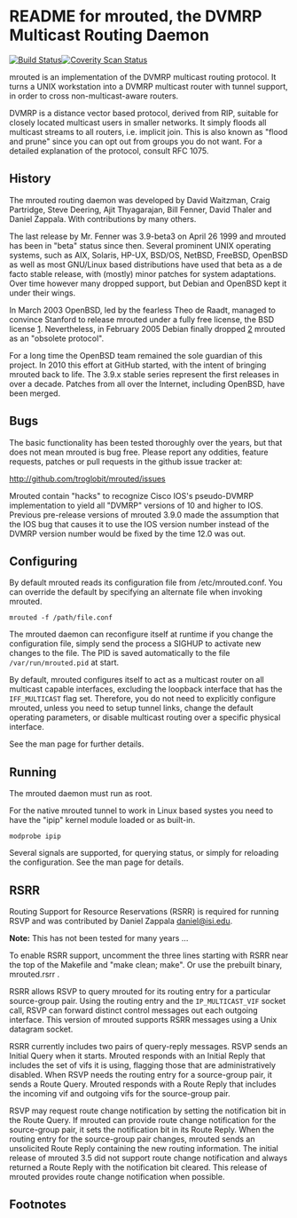README for mrouted, the DVMRP Multicast Routing Daemon
======================================================
[![Build Status](https://travis-ci.org/troglobit/mrouted.png?branch=master)](https://travis-ci.org/troglobit/mrouted)[![Coverity Scan Status](https://scan.coverity.com/projects/3320/badge.svg)](https://scan.coverity.com/projects/3320)

mrouted is an implementation of the DVMRP multicast routing protocol. It
turns a UNIX workstation into a DVMRP multicast router with tunnel
support, in order to cross non-multicast-aware routers.

DVMRP is a distance vector based protocol, derived from RIP, suitable
for closely located multicast users in smaller networks.  It simply
floods all multicast streams to all routers, i.e. implicit join.  This
is also known as "flood and prune" since you can opt out from groups you
do not want. For a detailed explanation of the protocol, consult
RFC 1075.


History
-------

The mrouted routing daemon was developed by David Waitzman, Craig
Partridge, Steve Deering, Ajit Thyagarajan, Bill Fenner, David Thaler
and Daniel Zappala.  With contributions by many others.

The last release by Mr. Fenner was 3.9-beta3 on April 26 1999 and
mrouted has been in "beta" status since then.  Several prominent UNIX
operating systems, such as AIX, Solaris, HP-UX, BSD/OS, NetBSD, FreeBSD,
OpenBSD as well as most GNU/Linux based distributions have used that
beta as a de facto stable release, with (mostly) minor patches for
system adaptations.  Over time however many dropped support, but Debian
and OpenBSD kept it under their wings.

In March 2003 OpenBSD, led by the fearless Theo de Raadt, managed to
convince Stanford to release mrouted under a fully free license, the BSD
license [1].  Nevertheless, in February 2005 Debian finally dropped [2]
mrouted as an "obsolete protocol".

For a long time the OpenBSD team remained the sole guardian of this
project.  In 2010 this effort at GitHub started, with the intent of
bringing mrouted back to life.  The 3.9.x stable series represent the
first releases in over a decade.  Patches from all over the Internet,
including OpenBSD, have been merged.


Bugs
----

The basic functionality has been tested thoroughly over the years, but
that does not mean mrouted is bug free.  Please report any oddities,
feature requests, patches or pull requests in the github issue tracker
at:

  http://github.com/troglobit/mrouted/issues

Mrouted contain "hacks" to recognize Cisco IOS's pseudo-DVMRP
implementation to yield all "DVMRP" versions of 10 and higher to IOS.
Previous pre-release versions of mrouted 3.9.0 made the assumption that
the IOS bug that causes it to use the IOS version number instead of the
DVMRP version number would be fixed by the time 12.0 was out.


Configuring
-----------

By default mrouted reads its configuration file from /etc/mrouted.conf.
You can override the default by specifying an alternate file when
invoking mrouted.

    mrouted -f /path/file.conf

The mrouted daemon can reconfigure itself at runtime if you change the
configuration file, simply send the process a SIGHUP to activate new
changes to the file.  The PID is saved automatically to the file
`/var/run/mrouted.pid` at start.

By default, mrouted configures itself to act as a multicast router on
all multicast capable interfaces, excluding the loopback interface that
has the `IFF_MULTICAST` flag set.  Therefore, you do not need to
explicitly configure mrouted, unless you need to setup tunnel links,
change the default operating parameters, or disable multicast routing
over a specific physical interface.

See the man page for further details.


Running
-------

The mrouted daemon must run as root.

For the native mrouted tunnel to work in Linux based systes you need to
have the "ipip" kernel module loaded or as built-in.

    modprobe ipip

Several signals are supported, for querying status, or simply for
reloading the configuration.  See the man page for details.


RSRR
----
Routing Support for Resource Reservations (RSRR) is required for running
RSVP and was contributed by Daniel Zappala <daniel@isi.edu>.

**Note:** This has not been tested for many years ...

To enable RSRR support, uncomment the three lines starting with RSRR
near the top of the Makefile and "make clean; make".  Or use the
prebuilt binary, mrouted.rsrr .

RSRR allows RSVP to query mrouted for its routing entry for a particular
source-group pair.  Using the routing entry and the `IP_MULTICAST_VIF`
socket call, RSVP can forward distinct control messages out each
outgoing interface.  This version of mrouted supports RSRR messages
using a Unix datagram socket.

RSRR currently includes two pairs of query-reply messages.  RSVP sends
an Initial Query when it starts.  Mrouted responds with an Initial Reply
that includes the set of vifs it is using, flagging those that are
administratively disabled.  When RSVP needs the routing entry for a
source-group pair, it sends a Route Query.  Mrouted responds with a
Route Reply that includes the incoming vif and outgoing vifs for the
source-group pair.

RSVP may request route change notification by setting the notification
bit in the Route Query.  If mrouted can provide route change
notification for the source-group pair, it sets the notification bit in
its Route Reply.  When the routing entry for the source-group pair
changes, mrouted sends an unsolicited Route Reply containing the new
routing information.  The initial release of mrouted 3.5 did not support
route change notification and always returned a Route Reply with the
notification bit cleared.  This release of mrouted provides route change
notification when possible.

Footnotes
---------

[1]: http://www.openbsd.org/cgi-bin/cvsweb/src/usr.sbin/mrouted/LICENSE
[2]: http://bugs.debian.org/cgi-bin/bugreport.cgi?bug=288112
